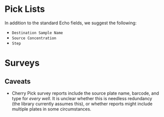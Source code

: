 # Pick Lists

In addition to the standard Echo fields, we suggest the following:

- `Destination Sample Name`
- `Source Concentration`
- `Step`

# Surveys

## Caveats

- Cherry Pick survey reports include the source plate name, barcode, and type for *every well*.  It is unclear whether this is needless redundancy (the library currently assumes this), or whether reports might include multiple plates in some circumstances.
